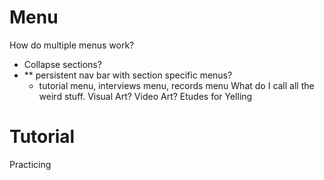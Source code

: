 # Menu
How do multiple menus work? 
- Collapse sections? 
- ** persistent nav bar with section specific menus? 
    - tutorial menu, interviews menu, records menu
What do I call all the weird stuff. Visual Art? Video Art? 
Etudes for Yelling

# Tutorial
Practicing
